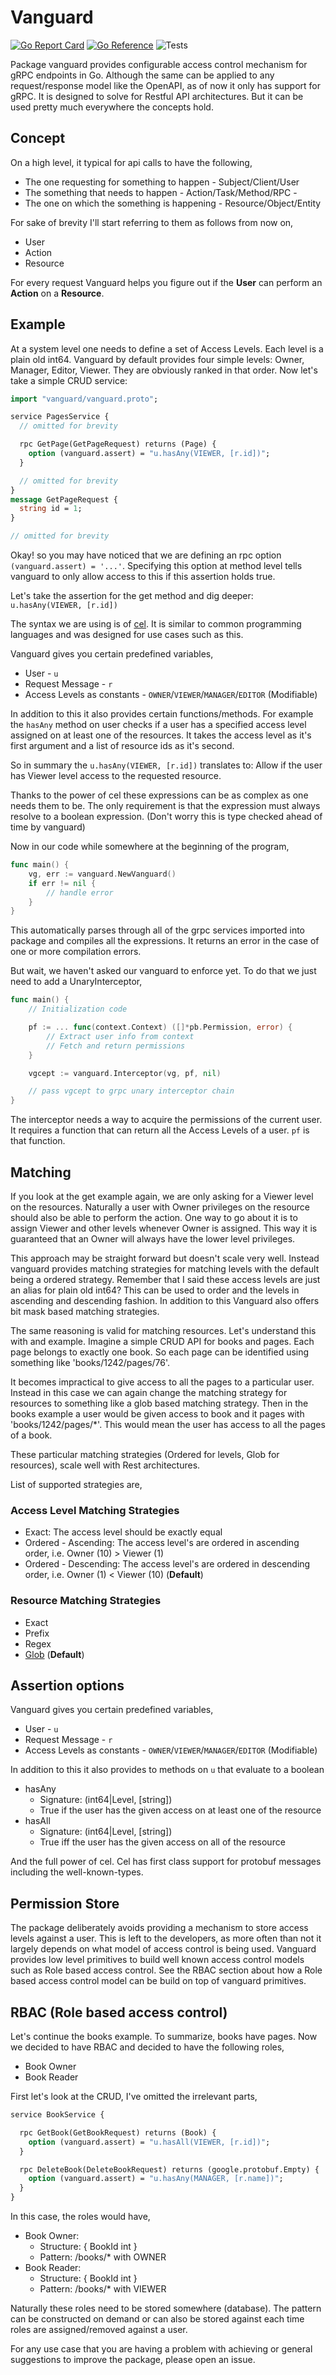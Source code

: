 # Vanguard
[![Go Report Card](https://goreportcard.com/badge/github.com/srikrsna/vanguard)](https://goreportcard.com/report/github.com/srikrsna/vanguard) [![Go Reference](https://pkg.go.dev/badge/github.com/srikrsna/vanguard.svg)](https://pkg.go.dev/github.com/srikrsna/vanguard) ![Tests](https://github.com/srikrsna/vanguard/actions/workflows/go.yml/badge.svg)

Package vanguard provides configurable access control mechanism for gRPC endpoints in Go. Although the same can be applied to any request/response model like the OpenAPI, as of now it only has support for gRPC. It is designed to solve for Restful API architectures. But it can be used pretty much everywhere the concepts hold.

## Concept 
On a high level, it typical for api calls to have the following,

* The one requesting for something to happen - Subject/Client/User
* The something that needs to happen - Action/Task/Method/RPC - 
* The one on which the something is happening - Resource/Object/Entity

For sake of brevity I'll start referring to them as follows from now on,

* User
* Action
* Resource

For every request Vanguard helps you figure out if the **User** can perform an **Action** on a **Resource**.

## Example

At a system level one needs to define a set of Access Levels. Each level is a plain old int64. Vanguard by default provides four simple levels: Owner, Manager, Editor, Viewer. They are obviously ranked in that order. Now let's take a simple CRUD service:

```protobuf
import "vanguard/vanguard.proto";

service PagesService {
  // omitted for brevity

  rpc GetPage(GetPageRequest) returns (Page) {
    option (vanguard.assert) = "u.hasAny(VIEWER, [r.id])";
  }

  // omitted for brevity
}
message GetPageRequest {  
  string id = 1;
}

// omitted for brevity
```

Okay! so you may have noticed that we are defining an rpc option `(vanguard.assert) = '...'`. Specifying this option at method level tells vanguard to only allow access to this if this assertion holds true.

Let's take the assertion for the get method and dig deeper: `u.hasAny(VIEWER, [r.id])`

The syntax we are using is of [cel](https://github.com/google/cel-spec). It is similar to common programming languages and was designed for use cases such as this.

Vanguard gives you certain predefined variables, 
* User - `u`
* Request Message - `r`
* Access Levels as constants - `OWNER`/`VIEWER`/`MANAGER`/`EDITOR` (Modifiable)

In addition to this it also provides certain functions/methods. For example the `hasAny` method on user checks if a user has a specified access level assigned on at least one of the resources. It takes the access level as it's first argument and a list of resource ids as it's second.

So in summary the `u.hasAny(VIEWER, [r.id])` translates to: Allow if the user has Viewer level access to the requested resource.

Thanks to the power of cel these expressions can be as complex as one needs them to be. The only requirement is that the expression must always resolve to a boolean expression. (Don't worry this is type checked ahead of time by vanguard)

Now in our code while somewhere at the beginning of the program,

```go
func main() {
    vg, err := vanguard.NewVanguard()
    if err != nil {
        // handle error
    }
}
```

This automatically parses through all of the grpc services imported into package and compiles all the expressions. It returns an error in the case of one or more compilation errors.

But wait, we haven't asked our vanguard to enforce yet. To do that we just need to add a UnaryInterceptor,
```go
func main() {
    // Initialization code

    pf := ... func(context.Context) ([]*pb.Permission, error) {
        // Extract user info from context
        // Fetch and return permissions 
    }

    vgcept := vanguard.Interceptor(vg, pf, nil)

    // pass vgcept to grpc unary interceptor chain
}

```

The interceptor needs a way to acquire the permissions of the current user. It requires a function that can return all the Access Levels of a user. `pf` is that function.

## Matching

If you look at the get example again, we are only asking for a Viewer level on the resources. Naturally a user with Owner privileges on the resource should also be able to perform the action. One way to go about it is to assign Viewer and other levels whenever Owner is assigned. This way it is guaranteed that an Owner will always have the lower level privileges.

This approach may be straight forward but doesn't scale very well. Instead vanguard provides matching strategies for matching levels with the default being a ordered strategy. Remember that I said these access levels are just an alias for plain old int64? This can be used to order and the levels in ascending and descending fashion. In addition to this Vanguard also offers bit mask based matching strategies.

The same reasoning is valid for matching resources. Let's understand this with and example. Imagine a simple CRUD API for books and pages. Each page belongs to exactly one book. So each page can be identified using something like 'books/1242/pages/76'.

It becomes impractical to give access to all the pages to a particular user. Instead in this case we can again change the matching strategy for resources to something like a glob based matching strategy. Then in the books example a user would be given access to book and it pages with 'books/1242/pages/*'. This would mean the user has access to all the pages of a book.

These particular matching strategies (Ordered for levels, Glob for resources), scale well with Rest architectures.

List of supported strategies are,

### Access Level Matching Strategies

* Exact: The access level should be exactly equal
* Ordered - Ascending: The access level's are ordered in ascending order, i.e. Owner (10) > Viewer (1) 
* Ordered - Descending: The access level's are ordered in descending order, i.e. Owner (1) < Viewer (10) (**Default**) 

### Resource Matching Strategies

* Exact
* Prefix
* Regex
* [Glob](https://pkg.go.dev/github.com/gobwas/glob) (**Default**)

## Assertion options

Vanguard gives you certain predefined variables, 

* User - `u`
* Request Message - `r`
* Access Levels as constants - `OWNER`/`VIEWER`/`MANAGER`/`EDITOR` (Modifiable)

In addition to this it also provides to methods on `u` that evaluate to a boolean

* hasAny
    * Signature: (int64|Level, [string])
    * True if the user has the given access on at least one of the resource
* hasAll
    * Signature: (int64|Level, [string])
    * True iff the user has the given access on all of the resource

And the full power of cel. Cel has first class support for protobuf messages including the well-known-types.

## Permission Store

The package deliberately avoids providing a mechanism to store access levels against a user. This is left to the developers, as more often than not it largely depends on what model of access control is being used. Vanguard provides low level primitives to build well known access control models such as Role based access control. See the RBAC section about how a Role based access control model can be build on top of vanguard primitives.

## RBAC (Role based access control)

Let's continue the books example. To summarize, books have pages. Now we decided to have RBAC and decided to have the following roles,

* Book Owner
* Book Reader

First let's look at the CRUD, I've omitted the irrelevant parts,
```protobuf
service BookService {

  rpc GetBook(GetBookRequest) returns (Book) {
    option (vanguard.assert) = "u.hasAll(VIEWER, [r.id])";
  }  

  rpc DeleteBook(DeleteBookRequest) returns (google.protobuf.Empty) {
    option (vanguard.assert) = "u.hasAny(MANAGER, [r.name])";
  }
}
```

In this case, the roles would have,

* Book Owner:
    * Structure: { BookId int }
    * Pattern: /books/<book id here>* with OWNER
* Book Reader:
    * Structure: { BookId int }
    * Pattern: /books/<book id here>* with VIEWER

Naturally these roles need to be stored somewhere (database). The pattern can be constructed on demand or can also be stored against each time roles are assigned/removed against a user.

For any use case that you are having a problem with achieving or general suggestions to improve the package, please open an issue.